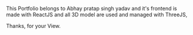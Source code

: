 This Portfolio belongs to Abhay pratap singh yadav
and it's frontend is made with ReactJS and all 3D model are used and managed with ThreeJS,

Thanks, for your View.
